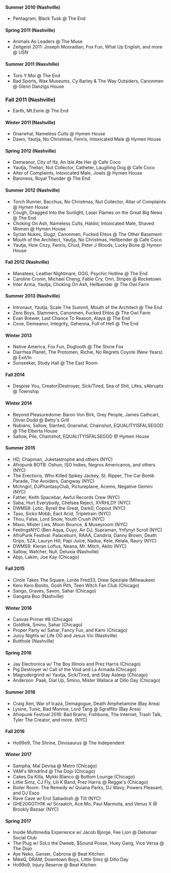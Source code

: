 #### Summer 2010 (Nashville)
- Pentagram, Black Tusk @ The End

#### Spring 2011 (Nashville)
- Animals As Leaders @ The Muse
- Zeitgeist 2011: Joseph Mooradian, Fox Fun, What Up English, and more @ USN

#### Summer 2011 (Nasvhille)
- Toro Y Moi @ The End
- Bad Sports, Wax Museums, Cy Barley & The Way Outsiders, Canonmen @ Glenn Danzigs House

### Fall 2011 (Nashville)
- Earth, Mt.Eerie @ The End

#### Winter 2011 (Nashville)
- Gnarwhal, Nameless Cults @ Hymen House
- Dawn, Yautja, No Christmas, Fenris, Intoxicated Male @ Hymen House

#### Spring 2012 (Nashville)
- Demeanor, City of Ifa, An Isle Ate Her @ Cafe Coco
- Yautja, Thetan, Nut Collector, Catheter, Laughing Dog @ Cafe Coco
- Alter of Complaints, Intoxicated Male, Jowls @ Hymen House
- Baroness, Royal Thunder @ The End

#### Summer 2012 (Nashville)
- Torch Runner, Bacchus, No Christmas, Nut Collector, Altar of Complaints @ Hymen House
- Cough, Dragged Into the Sunlight, Laser Flames on the Great Big News @ The End
- Choking On Ash, Nameless Cults, Haldol, Intoxicated Male, Shaved Women @ Hymen House
- Syrian Nukes, Slugz, Canonmen, Fucked Ehtos @ The Other Basement
- Mouth of the Architect, Yautja, No Christmas, Hellbender @ Cafe Coco
- Yautja, How Cozy, Fenris, Chud, Peter J Woods, Lucky Bone @ Hymen House

#### Fall 2012 (Nashville)
- Manatees, Leather Nightmare, OGG, Psychic Hotline @ The End
- Caroline Cronin, Michael Cheng, Fable Cry, Onri, Stripes @ Rocketown
- Inter Arma, Yautja, Choking On Ash, Hellbender @ The Owl Farm

#### Summer 2013 (Nashville)
- Intronaut, Yautja, Scale The Summit, Mouth of the Architect @ The End
- Zero Boys, Slammers, Canonmen, Fucked Ehtos @ The Owl Farm
- Evan Brewer, Last Chance To Reason, Alaya @ The End
- Cove, Demeanor, Integrity, Gehenna, Full of Hell @ The End

#### Winter 2013
- Native America, Fox Fun, Dogtooth @ The Stone Fox
- Diarrhea Planet, The Protomen, Richie, No Regrets Coyote (New Years) @ Exit/In
- Sunseeker, Study Hall @ The East Room

#### Fall 2014
- Despise You, Creator|Destroyer, Sick/Tired, Sea of Shit, Lifes, xAbruptx @ Township

#### Winter 2014
- Beyond Pleasuredome: Baron Von Birk, Grey People, James Cathcart, Oliver Dodd @ Betty's Grill
- Nubians, Sallow, Slanted, Gnarwhal, Chainshot, EQUALITYISFALSEGOD @ The Elberta House
- Sallow, Pile, Chainshot, EQUALITYISFALSEGOD @ Hymen House

#### Summer 2015
- HD, Chapman, Juketastrophe and others (NYC)
- Afropunk BOTB: Oshun, ISO Indies, Negros Americanos, and others (NYC)
- The Erections, Who Killed Spikey Jackey, St. Ripper, The Car Bomb Parade, The Avoiders, Gangway (NYC)
- Mchngirl, DJPhantasyClub, Pictureplane, Acemo, Negative Gemini (NYC)
- Father, Keith Spacebar, Awful Records Crew (NYC)
- Saba, Hurt Everybody, Chelsea Reject, XVRHLDY (NYC)
- DWMS8: Lotic, Byrell the Great, Dark0, Copout (NYC)
- Taso, Sicko Mobb, Eact Acid, Tripletrain (NYC)
- Thou, False, Lord Snow, Youth Crush (NYC)
- Maxo, Mister Lies, Moon Bounce, & Museyroom (NYC)
- FeelingsNYC (Ben Aqua, Cuyo, Air DJ, Supraman, Ynfynyt Scroll (NYC)
- AfroPunk Festival: Palaceburn, RAAA, Candiria, Danny Brown, Death Grips, SZA, Lauryn Hill, Papi Juice, Nadus, Kele, Kelala, Raury (NYC)
- DWMS9: Kieran Loftus, Neana, Mr. Mitch, Akito (NYC)
- Sallow, Watcher, Null, Deluxia (Nashville)
- Abjo, Lakim, Joe Kay (Chicago)

#### Fall 2015
- Circle Takes The Square, Lorde Fred33, Drew Speziale (Milwaukee)
- Kero Kero Bonito, Gosh Pith, Teen Witch Fan Club (Chicago)
- Sango, Graves, Savon, Sahar (Chicago)
- Gangsta Boo (Nashville)

#### Winter 2016
- Canvas Primer #8 (Chicago)
- Goldlink, Smino, Sahar (Chicago)
- Proper Party w/ Sahar, Fancy Fux, and Kami (Chicago)
- Juicy Nights w/ Life OD and Jesus Vio (Nashville)
- Butthole (Nashville)

#### Spring 2016
- Jay Electronica w/ The Boy Illinois and Prez Harris (Chicago)
- Pig Destroyer w/ Call of the Void and La Armada (Chicago)
- Magrudergrind w/ Yautja, Sick/Tired, and Stay Asleep (Chicago)
- Anderson .Paak, Dial Up, Smino, Mister Wallace at Dillo Day (Chicago)

#### Summer 2016
- Craig Xen, War of Icaza, Demagogue, Death Amphetamine (Bay Area)
- Lysine, Tunic, Bad Monroe, Lord Tang @ Sgraffito (Bay Area)
- Afropunk Festival 2016: Bad Brains, Fishbone, The Internet, Trash Talk, Tyler The Creator, and more. (NYC)

#### Fall 2016
- Ho99o9, The Shrine, Dinosaurus @ The Independent 

#### Winter 2017
- Sampha, Mal Devisa @ Metro (Chicago)
- VAM's Wrndrlnd @ The Dojo (Chicago)
- Cakes Da Killa, Mykki Blanco @ Bottom Lounge (Chicago)
- Little Simz, CJ Fly, Lili K Band, Prez Harris @ Reggie's (Chicago)
- Boiler Room: The Remedy w/ Quiana Parks, DJ Wavy, Powers Pleasant, and DJ Esco
- Rave Cave w/ Erol Sabadosh @ Tilt (NYC)
- GHE20GOTH1K w/ Scraatch, Ace Mo, Paul Marmota, and Venus X @ Brookly Bazaar (NYC)

#### Spring 2017
- Inside Multimedia Experience w/ Jacob Bjorge, Fee Lion @ Debonair Social Club
- The Plug w/ SoLo the Dweeb, $Sound Posse, Huey Gang, Vice Versa @ The Dojo
- Aye Neko, Ganser, Cabrona @ Beat Kitchen 
- MikeQ, DRAM, Downtown Boys, Little Simz @ Dillo Day 
- Ho99o9, Injury Reserve @ Beat Kitchen
